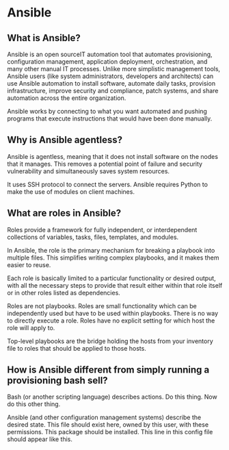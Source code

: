 # Ansible

## What is Ansible?

Ansible is an open sourceIT automation tool that automates provisioning, configuration management, application deployment, orchestration, and many other manual IT processes. Unlike more simplistic management tools, Ansible users (like system administrators, developers and architects) can use Ansible automation to install software, automate daily tasks, provision infrastructure, improve security and compliance, patch systems, and share automation across the entire organization.

Ansible works by connecting to what you want automated and pushing programs that execute instructions that would have been done manually.

## Why is Ansible agentless?

Ansible is agentless, meaning that it does not install software on the nodes that it manages. This removes a potential point of failure and security vulnerability and simultaneously saves system resources.

It uses SSH protocol to connect the servers. Ansible requires Python to make the use of modules on client machines.

## What are roles in Ansible?

Roles provide a framework for fully independent, or interdependent collections of variables, tasks, files, templates, and modules.

In Ansible, the role is the primary mechanism for breaking a playbook into multiple files. This simplifies writing complex playbooks, and it makes them easier to reuse.

Each role is basically limited to a particular functionality or desired output, with all the necessary steps to provide that result either within that role itself or in other roles listed as dependencies.

Roles are not playbooks. Roles are small functionality which can be independently used but have to be used within playbooks. There is no way to directly execute a role. Roles have no explicit setting for which host the role will apply to.

Top-level playbooks are the bridge holding the hosts from your inventory file to roles that should be applied to those hosts.

## How is Ansible different from simply running a provisioning bash sell?

Bash (or another scripting language) describes actions. Do this thing. Now do this other thing.

Ansible (and other configuration management systems) describe the desired state. This file should exist here, owned by this user, with these permissions. This package should be installed. This line in this config file should appear like this.
